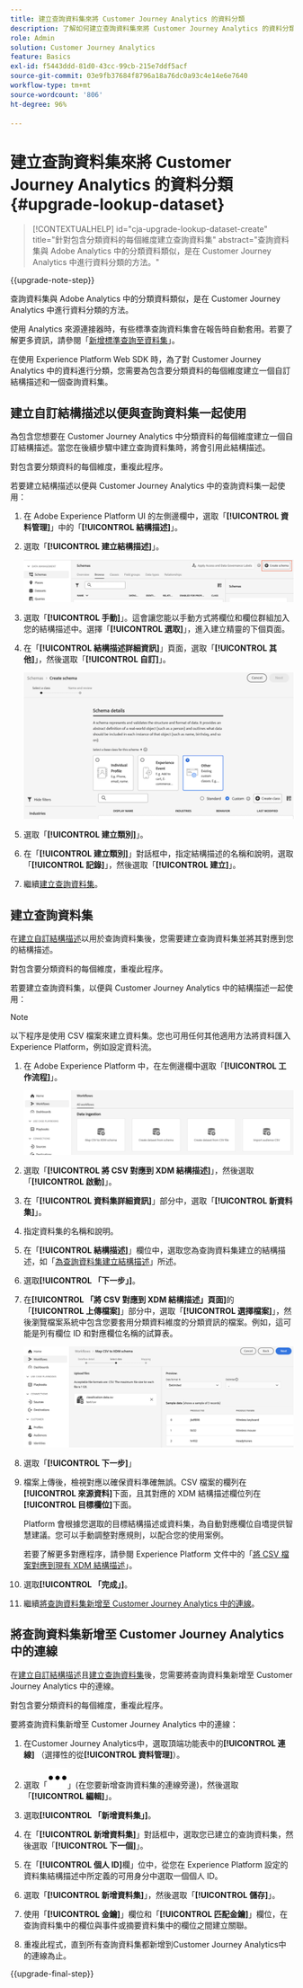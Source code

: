 ```yaml
---
title: 建立查詢資料集來將 Customer Journey Analytics 的資料分類
description: 了解如何建立查詢資料集來將 Customer Journey Analytics 的資料分類
role: Admin
solution: Customer Journey Analytics
feature: Basics
exl-id: f5443ddd-81d0-43cc-99cb-215e7ddf5acf
source-git-commit: 03e9fb37684f8796a18a76dc0a93c4e14e6e7640
workflow-type: tm+mt
source-wordcount: '806'
ht-degree: 96%

---
```


# 建立查詢資料集來將 Customer Journey Analytics 的資料分類 {#upgrade-lookup-dataset}

<!-- markdownlint-disable MD034 -->

>[!CONTEXTUALHELP]
>id="cja-upgrade-lookup-dataset-create"
>title="針對包含分類資料的每個維度建立查詢資料集"
>abstract="查詢資料集與 Adobe Analytics 中的分類資料類似，是在 Customer Journey Analytics 中進行資料分類的方法。"

<!-- markdownlint-enable MD034 -->

{{upgrade-note-step}}

查詢資料集與 Adobe Analytics 中的分類資料類似，是在 Customer Journey Analytics 中進行資料分類的方法。

使用 Analytics 來源連接器時，有些標準查詢資料集會在報告時自動套用。若要了解更多資訊，請參閱「[新增標準查詢至資料集](/help/connections/standard-lookups.md)」。

在使用 Experience Platform Web SDK 時，為了對 Customer Journey Analytics 中的資料進行分類，您需要為包含要分類資料的每個維度建立一個自訂結構描述和一個查詢資料集。

## 建立自訂結構描述以便與查詢資料集一起使用

為包含您想要在 Customer Journey Analytics 中分類資料的每個維度建立一個自訂結構描述。當您在後續步驟中建立查詢資料集時，將會引用此結構描述。

對包含要分類資料的每個維度，重複此程序。

若要建立結構描述以便與 Customer Journey Analytics 中的查詢資料集一起使用：

1. 在 Adobe Experience Platform UI 的左側邊欄中，選取「**[!UICONTROL 資料管理]**」中的「**[!UICONTROL 結構描述]**」。

1. 選取「**[!UICONTROL 建立結構描述]**」。

   ![建立結構描述按鈕](assets/schema-create.png)

1. 選取「**[!UICONTROL 手動]**」。這會讓您能以手動方式將欄位和欄位群組加入您的結構描述中。選擇「**[!UICONTROL 選取]**」，進入建立精靈的下個頁面。

1. 在「**[!UICONTROL 結構描述詳細資訊]**」頁面，選取「**[!UICONTROL 其他]**」，然後選取「**[!UICONTROL 自訂]**」。

   ![建立自訂](assets/schema-custom.png)

1. 選取「**[!UICONTROL 建立類別]**」。

   <!-- add screenshot -->

1. 在「**[!UICONTROL 建立類別]**」對話框中，指定結構描述的名稱和說明，選取「**[!UICONTROL 記錄]**」，然後選取「**[!UICONTROL 建立]**」。

1. 繼續[建立查詢資料集](#create-a-lookup-dataset)。

## 建立查詢資料集

在[建立自訂結構描述](#create-a-custom-schema-to-use-with-the-lookup-dataset)以用於查詢資料集後，您需要建立查詢資料集並將其對應到您的結構描述。

對包含要分類資料的每個維度，重複此程序。

若要建立查詢資料集，以便與 Customer Journey Analytics 中的結構描述一起使用：

>[!NOTE]
>
>以下程序是使用 CSV 檔案來建立資料集。您也可用任何其他適用方法將資料匯入 Experience Platform，例如設定資料流。

1. 在 Adobe Experience Platform 中，在左側邊欄中選取「**[!UICONTROL 工作流程]**」。

   ![建立自訂](assets/lookup-dataset-workflows.png)

1. 選取「**[!UICONTROL 將 CSV 對應到 XDM 結構描述]**」，然後選取「**[!UICONTROL 啟動]**」。

1. 在「**[!UICONTROL 資料集詳細資訊]**」部分中，選取「**[!UICONTROL 新資料集]**」。

1. 指定資料集的名稱和說明。

1. 在「**[!UICONTROL 結構描述]**」欄位中，選取您為查詢資料集建立的結構描述，如「[為查詢資料集建立結構描述](#create-a-schema-for-lookup-datasets)」所述。

1. 選取&#x200B;**[!UICONTROL 「下一步」]**。

1. 在&#x200B;**[!UICONTROL 「將 CSV 對應到 XDM 結構描述」頁面]**&#x200B;的「**[!UICONTROL 上傳檔案]**」部分中，選取「**[!UICONTROL 選擇檔案]**」，然後瀏覽檔案系統中包含您要套用分類資料維度的分類資訊的檔案。例如，這可能是列有欄位 ID 和對應欄位名稱的試算表。<!-- correct? How can I better explain what this file is?-->

   ![對應 CSV 檔案](assets/lookup-map-csv.png)

1. 選取「**[!UICONTROL 下一步]**」

1. 檔案上傳後，檢視對應以確保資料準確無誤。CSV 檔案的欄列在&#x200B;**[!UICONTROL 來源資料]**&#x200B;下面，且其對應的 XDM 結構描述欄位列在&#x200B;**[!UICONTROL 目標欄位]**&#x200B;下面。

   Platform 會根據您選取的目標結構描述或資料集，為自動對應欄位自墧提供智慧建議。您可以手動調整對應規則，以配合您的使用案例。

   若要了解更多對應程序，請參閱 Experience Platform 文件中的「[將 CSV 檔案對應到現有 XDM 結構描述](https://experienceleague.adobe.com/zh-hant/docs/experience-platform/ingestion/tutorials/map-csv/existing-schema)」。

1. 選取&#x200B;**[!UICONTROL 「完成」]**。

1. 繼續[將查詢資料集新增至 Customer Journey Analytics 中的連線](#add-the-lookup-dataset-to-your-connection-in-customer-journey-analytics)。

## 將查詢資料集新增至 Customer Journey Analytics 中的連線

在[建立自訂結構描述](#create-a-custom-schema-to-use-with-the-lookup-dataset)且[建立查詢資料集](#create-a-lookup-dataset)後，您需要將查詢資料集新增至 Customer Journey Analytics 中的連線。

對包含要分類資料的每個維度，重複此程序。

要將查詢資料集新增至 Customer Journey Analytics 中的連線：

1. 在Customer Journey Analytics中，選取頂端功能表中的&#x200B;**[!UICONTROL 連線]** （選擇性的從&#x200B;**[!UICONTROL 資料管理]**）。

1. 選取「![更多圖示](assets/More.svg)」(在您要新增查詢資料集的連線旁邊)，然後選取「**[!UICONTROL 編輯]**」。

   <!-- add screenshot -->

1. 選取&#x200B;**[!UICONTROL 「新增資料集」]**。

1. 在「**[!UICONTROL 新增資料集]**」對話框中，選取您已建立的查詢資料集，然後選取「**[!UICONTROL 下一個]**」。

1. 在「**[!UICONTROL 個人 ID]**&#x200B;欄」位中，從您在 Experience Platform 設定的資料集結構描述中所定義的可用身分中選取一個個人 ID。 <!-- fill out other fields? -->

1. 選取「**[!UICONTROL 新增資料集]**」，然後選取「**[!UICONTROL 儲存]**」。

   <!-- is there a step right in between here where you select the dataset -->

1. 使用「**[!UICONTROL 金鑰]**」欄位和「**[!UICONTROL 匹配金鑰]**」欄位，在查詢資料集中的欄位與事件或摘要資料集中的欄位之間建立關聯。

1. 重複此程式，直到所有查詢資料集都新增到Customer Journey Analytics中的連線為止。

{{upgrade-final-step}}

